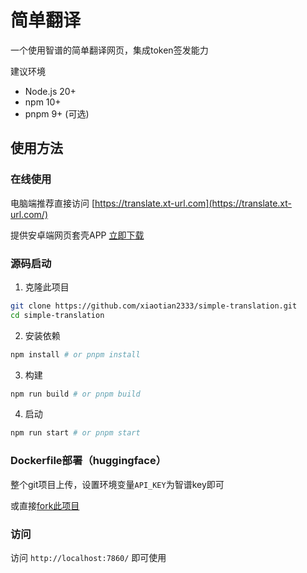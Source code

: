 # 简单翻译

一个使用智谱的简单翻译网页，集成token签发能力

建议环境

- Node.js 20+
- npm 10+
- pnpm 9+ (可选)

## 使用方法

### 在线使用

电脑端推荐直接访问 [https://translate.xt-url.com](https://translate.xt-url.com/)  

提供安卓端网页套壳APP [立即下载](https://github.com/xiaotian2333/simple-translation/releases/download/V1.0/app.apk)

### 源码启动  

1. 克隆此项目

``` bash
git clone https://github.com/xiaotian2333/simple-translation.git
cd simple-translation
```

2. 安装依赖

``` bash
npm install # or pnpm install
```

3. 构建

``` bash
npm run build # or pnpm build
```

4. 启动

``` bash
npm run start # or pnpm start
```

### Dockerfile部署（huggingface）

整个git项目上传，设置环境变量`API_KEY`为智谱key即可

或直接[fork此项目](https://huggingface.co/spaces/5onlp6u186/Translate)

### 访问

访问 `http://localhost:7860/` 即可使用  
